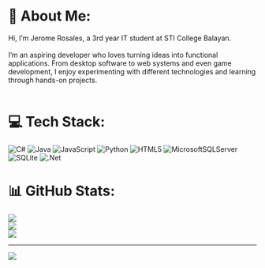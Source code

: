 # 💫 About Me:
Hi, I’m Jerome Rosales, a 3rd year IT student at STI College Balayan.<br><br>I’m an aspiring developer who loves turning ideas into functional applications. From desktop software to web systems and even game development, I enjoy experimenting with different technologies and learning through hands-on projects.<br><br>


# 💻 Tech Stack:
![C#](https://img.shields.io/badge/c%23-%23239120.svg?style=for-the-badge&logo=csharp&logoColor=white) ![Java](https://img.shields.io/badge/java-%23ED8B00.svg?style=for-the-badge&logo=openjdk&logoColor=white) ![JavaScript](https://img.shields.io/badge/javascript-%23323330.svg?style=for-the-badge&logo=javascript&logoColor=%23F7DF1E) ![Python](https://img.shields.io/badge/python-3670A0?style=for-the-badge&logo=python&logoColor=ffdd54) ![HTML5](https://img.shields.io/badge/html5-%23E34F26.svg?style=for-the-badge&logo=html5&logoColor=white) ![MicrosoftSQLServer](https://img.shields.io/badge/Microsoft%20SQL%20Server-CC2927?style=for-the-badge&logo=microsoft%20sql%20server&logoColor=white) ![SQLite](https://img.shields.io/badge/sqlite-%2307405e.svg?style=for-the-badge&logo=sqlite&logoColor=white) ![.Net](https://img.shields.io/badge/.NET-5C2D91?style=for-the-badge&logo=.net&logoColor=white)
# 📊 GitHub Stats:
![](https://github-readme-stats.vercel.app/api?username=Jaydee1430&theme=dark&hide_border=false&include_all_commits=false&count_private=false)<br/>
![](https://nirzak-streak-stats.vercel.app/?user=Jaydee1430&theme=dark&hide_border=false)<br/>
![](https://github-readme-stats.vercel.app/api/top-langs/?username=Jaydee1430&theme=dark&hide_border=false&include_all_commits=false&count_private=false&layout=compact)

---
[![](https://visitcount.itsvg.in/api?id=Jaydee1430&icon=0&color=0)](https://visitcount.itsvg.in)

<!-- Proudly created with GPRM ( https://gprm.itsvg.in ) -->
